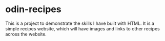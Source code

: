 # odin-recipes

This is a project to demonstrate the skills I have built with HTML. It is a simple recipes website, which will have images and links to other recipes across the website.